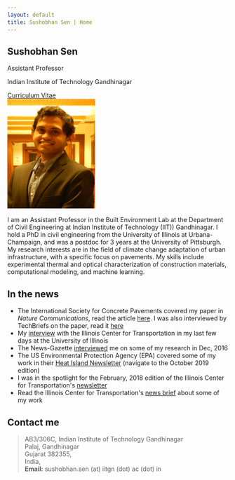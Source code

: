 ```yaml
---
layout: default
title: Sushobhan Sen | Home
---
```


<div class="container">
	<div class="row">
		<div class="col-md-4 banner-custom offset-md-2">
			<h2 class="banner-title">Sushobhan Sen</h2>
			<p>Assistant Professor</p>
			<p>Indian Institute of Technology Gandhinagar</p>
			<a href="https://github.com/sushobhansen/CV/blob/master/sushobhan-sen-cv.pdf" target="_blank" class="banner-button"><i class="fa fa-cloud-download fa-lg" aria-hidden="true"></i> Curriculum Vitae</a>
		</div><!--col-md-4-->
		<div class="col-md-4 offset-md-2">
			<img src="/images/sen-pro-pic.jpg" alt="sen-pro-pic" height="250px" width="200px" class="img-responsive">
		</div><!--col-md-4-->
	</div><!--row-->
</div><!--container-->

I am an Assistant Professor in the Built Environment Lab at the Department of Civil Engineering at Indian Institute of Technology (IIT)) Gandhinagar. I hold a PhD in civil engineering from the University of Illinois at Urbana-Champaign, and was a postdoc for 3 years at the University of Pittsburgh. My research interests are in the field of climate change adaptation of urban infrastructure, with a specific focus on pavements. My skills include experimental thermal and optical characterization of construction materials, computational modeling, and machine learning. 

## <i class="fa fa-newspaper-o"></i> In the news 
- The International Society for Concrete Pavements covered my paper in *Nature Communications*, read the article [here](https://www.concretepavements.org/2021/06/15/18878/). I was also interviewed by TechBriefs on the paper, read it [here](https://www.techbriefs.com/component/content/article/tb/stories/blog/39417)
- My [interview](https://ict.illinois.edu/2020/01/15/uiuc-grad-has-the-treatment-for-surging-urban-temps/) with the Illinois Center for Transportation in my last few days at the University of Illinois
- The News-Gazette [interviewed](http://www.news-gazette.com/video/2016-12-23/wired-sushobhan-sen.html) me on some of my research in Dec, 2016
- The US Environmental Protection Agency (EPA) covered some of my work in their [Heat Island Newsletter](https://www.epa.gov/heat-islands/heat-island-newsroom) (navigate to the October 2019 edition)
- I was in the spotlight for the February, 2018 edition of the Illinois Center for Transportation's [newsletter](http://ict.illinois.edu/2018/01/26/ict-student-spotlight-sushobhan-sen/) 
- Read the Illinois Center for Transportation's [news brief](http://ict.illinois.edu/2018/04/19/urban-heat-islands-studied-within-a-pavement-lca-framework/) about some of my work

## <i class="fa fa-id-card-o"></i> Contact me
<blockquote>
	AB3/306C, Indian Institute of Technology Gandhinagar <br> 
	Palaj, Gandhinagar <br>
	Gujarat 382355, <br>
	India, <br> 
	<b>Email:</b> sushobhan.sen (at) iitgn (dot) ac (dot) in
</blockquote>
